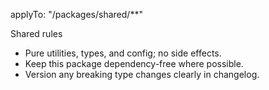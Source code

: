 applyTo: "/packages/shared/\*\*"

Shared rules

- Pure utilities, types, and config; no side effects.
- Keep this package dependency-free where possible.
- Version any breaking type changes clearly in changelog.
